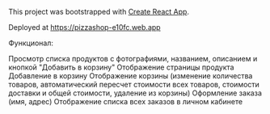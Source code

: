 This project was bootstrapped with [Create React App](https://github.com/facebook/create-react-app).

Deployed at https://pizzashop-e10fc.web.app

Функционал:

Просмотр списка продуктов с фотографиями, названием, описанием и кнопкой "Добавить в корзину"
Отображение страницы продукта
Добавление в корзину
Отображение корзины (изменение количества товаров, автоматический пересчет стоимости всех товаров, стоимости доставки и общей стоимости, удаление из корзины)
Оформление заказа (имя, адрес)
Отображение списка всех заказов в личном кабинете

